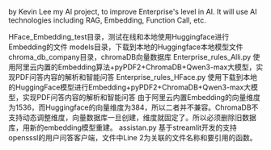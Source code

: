by Kevin Lee
my AI project, to improve Enterprise's level in AI. It will use AI technologies including RAG, Embedding, Function Call, etc.

HFace_Embedding_test目录，测试在线和本地使用Huggingface进行Embedding的文件
models目录，下载到本地的Huggingface本地模型文件
chroma_db_company目录，chromaDB向量数据库
Enterprise_rules_Alli.py 使用阿里云内置的Embedding算法+pyPDF2+ChromaDB+Qwen3-max大模型，实现PDF问答内容的解析和智能问答
Enterprise_rules_HFace.py 使用下载到本地的HuggingFace模型进行Embedding+pyPDF2+ChromaDB+Qwen3-max大模型，实现PDF问答内容的解析和智能问答
  由于阿里云内置Embedding的向量维度为1536，而Huggingface的向量维度为384，所以二者并不兼容。ChromaDB不支持动态调整维度，向量数据库一旦创建，维度就固定了。所以必须删除旧数据库，用新的embedding模型重建。
assistan.py 基于streamlit开发的支持opensssl的用户问答客户端，文件中Line 2为关联的文件名称和要引用的函数。